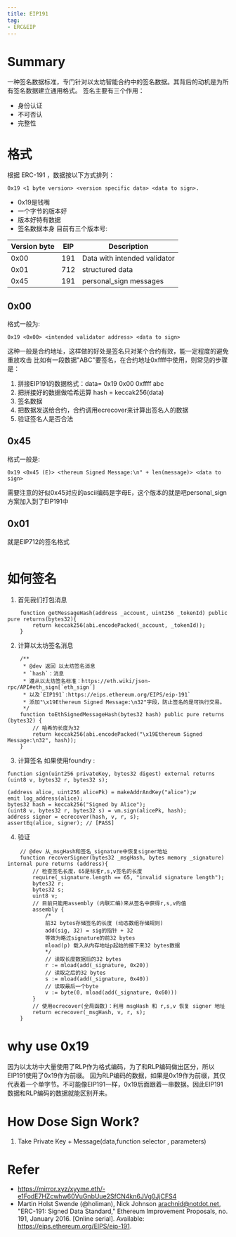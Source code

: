 ```yaml
---
title: EIP191
tag:
- ERC&EIP
---
```

# Summary
一种签名数据标准，专门针对以太坊智能合约中的签名数据。其背后的动机是为所有签名数据建立通用格式。
签名主要有三个作用：
- 身份认证
- 不可否认
- 完整性

# 格式
根据 ERC-191 ，数据按以下方式排列：
```
0x19 <1 byte version> <version specific data> <data to sign>.
```
- 0x19是钱嘴
- 一个字节的版本好
- 版本好特有数据
- 签名数据本身
目前有三个版本号:

| Version byte | EIP | Description                  |
| ------------ | --- | ---------------------------- |
| 0x00         | 191 | Data with intended validator |
| 0x01         | 712 | structured data              |
| 0x45         | 191 | personal_sign messages       |

## 0x00
格式一般为:
```
0x19 <0x00> <intended validator address> <data to sign>
```
这种一般是合约地址，这样做的好处是签名只对某个合约有效，能一定程度的避免重放攻击
比如有一段数据"ABC"要签名，在合约地址0xffff中使用，则常见的步骤是：
1. 拼接EIP191的数据格式：data= 0x19 0x00 0xffff abc
2. 把拼接好的数据做哈希运算 hash = keccak256(data)
3. 签名数据
4. 把数据发送给合约，合约调用ecrecover来计算出签名人的数据
5. 验证签名人是否合法

## 0x45
格式一般是:
```
0x19 <0x45 (E)> <thereum Signed Message:\n" + len(message)> <data to sign>
```

需要注意的好似0x45对应的ascii编码是字母E，这个版本的就是吧personal_sign 方案加入到了EIP191中

## 0x01
就是EIP712的签名格式
```

```

# 如何签名
1. 首先我们打包消息
```solidity
    function getMessageHash(address _account, uint256 _tokenId) public pure returns(bytes32){
        return keccak256(abi.encodePacked(_account, _tokenId));
    }
```
2. 计算以太坊签名消息
```solidity
    /**
     * @dev 返回 以太坊签名消息
     * `hash`：消息
     * 遵从以太坊签名标准：https://eth.wiki/json-rpc/API#eth_sign[`eth_sign`]
     * 以及`EIP191`:https://eips.ethereum.org/EIPS/eip-191`
     * 添加"\x19Ethereum Signed Message:\n32"字段，防止签名的是可执行交易。
     */
    function toEthSignedMessageHash(bytes32 hash) public pure returns (bytes32) {
        // 哈希的长度为32
        return keccak256(abi.encodePacked("\x19Ethereum Signed Message:\n32", hash));
    }
```
3. 计算签名
如果使用foundry :
```solidity
function sign(uint256 privateKey, bytes32 digest) external returns (uint8 v, bytes32 r, bytes32 s);

(address alice, uint256 alicePk) = makeAddrAndKey("alice");w
emit log_address(alice);
bytes32 hash = keccak256("Signed by Alice");
(uint8 v, bytes32 r, bytes32 s) = vm.sign(alicePk, hash);
address signer = ecrecover(hash, v, r, s);
assertEq(alice, signer); // [PASS]

```
4. 验证
```solidity
    // @dev 从_msgHash和签名_signature中恢复signer地址
    function recoverSigner(bytes32 _msgHash, bytes memory _signature) internal pure returns (address){
        // 检查签名长度，65是标准r,s,v签名的长度
        require(_signature.length == 65, "invalid signature length");
        bytes32 r;
        bytes32 s;
        uint8 v;
        // 目前只能用assembly (内联汇编)来从签名中获得r,s,v的值
        assembly {
            /*
            前32 bytes存储签名的长度 (动态数组存储规则)
            add(sig, 32) = sig的指针 + 32
            等效为略过signature的前32 bytes
            mload(p) 载入从内存地址p起始的接下来32 bytes数据
            */
            // 读取长度数据后的32 bytes
            r := mload(add(_signature, 0x20))
            // 读取之后的32 bytes
            s := mload(add(_signature, 0x40))
            // 读取最后一个byte
            v := byte(0, mload(add(_signature, 0x60)))
        }
        // 使用ecrecover(全局函数)：利用 msgHash 和 r,s,v 恢复 signer 地址
        return ecrecover(_msgHash, v, r, s);
    }
```
# why use 0x19
因为以太坊中大量使用了RLP作为格式编码，为了和RLP编码做出区分，所以EIP191使用了0x19作为前缀。
因为RLP编码的数据，如果是0x19作为前缀，其仅代表着一个单字节。不可能像EIP191一样，0x19后面跟着一串数据。因此EIP191数据和RLP编码的数据就能区别开来。


# How Dose Sign Work?
1. Take Private Key + Message(data,function selector , parameters)

# Refer

- https://mirror.xyz/xyyme.eth/-e1FodE7HZcwhw60VuGnbUue2SfCN4kn6JVg0JjCFS4
- Martin Holst Swende (@holiman), Nick Johnson <arachnid@notdot.net>, "ERC-191: Signed Data Standard," Ethereum Improvement Proposals, no. 191, January 2016. [Online serial]. Available: https://eips.ethereum.org/EIPS/eip-191.
